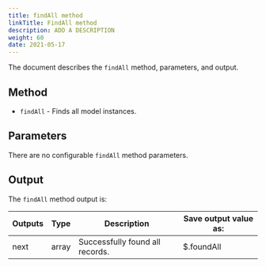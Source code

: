 ```yaml
---
title: findAll method
linkTitle: FindAll method
description: ADD A DESCRIPTION
weight: 60
date: 2021-05-17
---
```


The document describes the `findAll` method, parameters, and output.

## Method

* `findAll` - Finds all model instances.

## Parameters

There are no configurable `findAll` method parameters.

## Output

The `findAll` method output is:

| Outputs | Type | Description | Save output value as: |
| --- | --- | --- | --- |
| next | array | Successfully found all records. | $.foundAll |
